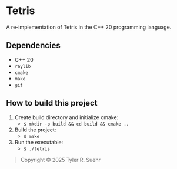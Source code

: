 # Tetris

A re-implementation of Tetris in the C++ 20 programming language.

## Dependencies
- C++ 20
- `raylib`
- `cmake`
- `make`
- `git`

## How to build this project
1. Create build directory and initialize cmake:
    - `$ mkdir -p build && cd build && cmake ..`
2. Build the project:
    - `$ make`
3. Run the executable:
    - `$ ./tetris`

> Copyright © 2025 Tyler R. Suehr
